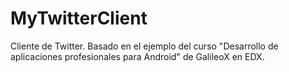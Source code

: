 # MyTwitterClient
Cliente de Twitter. Basado en el ejemplo del curso "Desarrollo de aplicaciones profesionales para Android" de GalileoX en EDX. 
